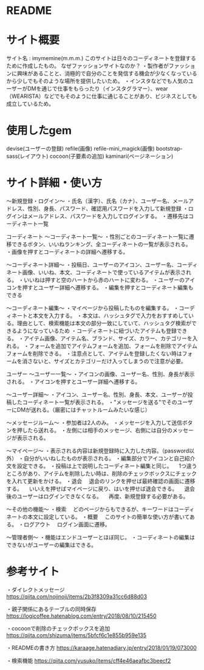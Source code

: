 # README
# サイト概要
サイト名 : imymemine(m.m.m.)
このサイトは日々のコーディネートを登録するために作成したもの。
なぜファッションサイトなのか？
・製作者がファッションに興味があることと、消極的で自分のことを発信する機会が少なくなっているから少しでもそのような場所を提供したいため。
・インスタなどでも人気のユーザーがDMを通じで仕事をもらったり（インスタグラマー）、wear（WEARISTA）などでもそのように仕事に通じることがあり、ビジネスとしても成立しているため。


# 使用したgem
devise(ユーザーの登録)
refile(画像)
refile-mini_magick(画像)
bootstrap-sass(レイアウト)
cocoon(子要素の追加)
kaminari(ページネーション)



# サイト詳細・使い方
〜新規登録・ログイン〜
・氏名（漢字）、氏名（カナ）、ユーザー名、メールアドレス、性別、身長、パスワード、確認用パスワードを入力して新規登録
・ログインはメールアドレス、パスワードを入力してログインする。
・遷移先はコーディネート一覧

コーディネート
〜コーディネート一覧〜
・性別ごとのコーディネート一覧に遷移できるボタン、いいねランキング、全コーディネートの一覧が表示される。
・画像を押すとコーディネートの詳細へ遷移する。

〜コーディネート詳細〜
・投稿日、ユーザーのアイコン、ユーザー名、コーディネート画像、いいね、本文、コーディネートで使っているアイテムが表示される。
・いいねは押すと空のハートから赤のハートに変わる。
・ユーザーのアイコンを押すとユーザー詳細へ遷移する。
・編集を押すとコーディネート編集もできる

〜コーディネート編集〜
・マイページから投稿したものを編集する。
・コーディネートと本文を入力する。
・本文は、ハッシュタグで入力をおすすめしている。理由として、検索機能は本文の部分一致にしていて、ハッシュタグ検索ができるようになっているため
・コーディネートに紐づいたアイテムも登録できる。
・アイテム画像、アイテム名、ブランド、サイズ、カラー、カテゴリーを入れる。
・フォームを追加でアイテムフォームを追加、フォームを削除でアイテムフォームを削除できる。
・注意点として、アイテムを登録したくない時はフォームを消さないと、サイズとカテゴリーだけ入ってしまうので注意が必要。

ユーザー
〜ユーザー一覧〜
・アイコンの画像、ユーザー名、性別、身長が表示される。
・アイコンを押すとユーザー詳細へ遷移する。

〜ユーザー詳細〜
・アイコン、ユーザー名、性別、身長、本文、ユーザーが投稿したコーディネート一覧が表示される。
・"メッセージを送る"でそのユーザーにDMが送れる。（厳密にはチャットルームみたいな感じ）

〜メッセージルーム〜
・参加者は2人のみ。
・メッセージを入力して送信ボタンを押したら送れる。
・左側には相手のメッセージ、右側には自分のメッセージが表示される。

〜マイページ〜
・表示される内容は新規登録時に入力した内容。（password以外）
・自分がいいねしたものが表示される。
・編集部分でアイコンと自己紹介文を設定できる。
・投稿は上で説明したコーディネート編集と同じ。
　1つ違うところがあり、アイテムを削除したい時は、削除のチェックボックスにチェックを入れて更新をかける。
・退会
　退会のリンクを押せば最終確認の画面に遷移する。
　いいえを押せばマイページに戻り、はいを押せば退会できる。
　退会後のユーザーはログインできなくなる。
　再度、新規登録する必要がある。

〜その他の機能〜
・検索
　どのページからもできるが、キーワードはコーディネートの本文に設定している。
・概要
　このサイトの簡単な使い方が書いてある。
・ログアウト
　ログイン画面に遷移。


〜管理者側〜
・機能はエンドユーザーとほぼ同じ。
・コーディネートの編集はできないがユーザーの編集はできる。


# 参考サイト
・ダイレクトメッセージ
https://qiita.com/nojinoji/items/2b3f8309a31cc6d88d03

・親子関係にあるテーブルの同時保存
https://logicoffee.hatenablog.com/entry/2018/08/10/215450

・cocoonで削除のチェックボックスを追加
https://qiita.com/shizuma/items/5bfcf6c1e855b959e135

・READMEの書き方
https://karaage.hatenadiary.jp/entry/2018/01/19/073000

・検索機能
https://qiita.com/yusuko/items/cff4e46aeafbc3beecf2

